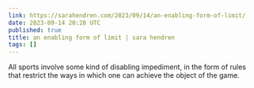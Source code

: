 ```yaml
---
link: https://sarahendren.com/2023/09/14/an-enabling-form-of-limit/
date: 2023-09-14 20:28 UTC
published: true
title: an enabling form of limit | sara hendren
tags: []
---
```


All sports involve some kind of disabling impediment, in the form of rules that restrict the ways in which one can achieve the object of the game.

